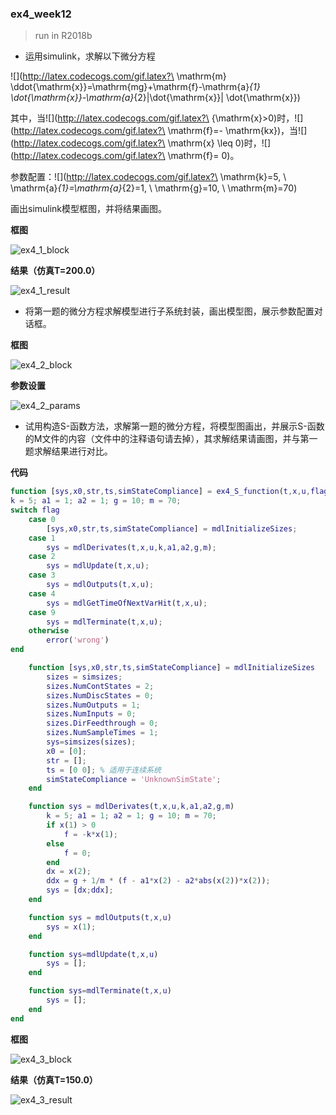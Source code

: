 ### ex4_week12

> run in R2018b

- 运用simulink，求解以下微分方程

![](http://latex.codecogs.com/gif.latex?\ \mathrm{m} \ddot{\mathrm{x}}=\mathrm{mg}+\mathrm{f}-\mathrm{a}_{1} \dot{\mathrm{x}}-\mathrm{a}_{2}|\dot{\mathrm{x}}| \dot{\mathrm{x}})

其中，当![](http://latex.codecogs.com/gif.latex?\ {\mathrm{x}>0)时，![](http://latex.codecogs.com/gif.latex?\ \mathrm{f}=- \mathrm{kx})，当![](http://latex.codecogs.com/gif.latex?\ \mathrm{x} \leq 0)时，![](http://latex.codecogs.com/gif.latex?\ \mathrm{f}= 0)。

参数配置：![](http://latex.codecogs.com/gif.latex?\ \mathrm{k}=5, \ \mathrm{a}_{1}=\mathrm{a}_{2}=1, \ \mathrm{g}=10, \ \mathrm{m}=70)

画出simulink模型框图，并将结果画图。

**框图**

![ex4_1_block](ex4_1_block.png)

**结果（仿真T=200.0）**

![ex4_1_result](ex4_1_result.png)

- 将第一题的微分方程求解模型进行子系统封装，画出模型图，展示参数配置对话框。

**框图**

![ex4_2_block](ex4_2_block.png)

**参数设置**

![ex4_2_params](ex4_2_params.png)

- 试用构造S-函数方法，求解第一题的微分方程，将模型图画出，并展示S-函数的M文件的内容（文件中的注释语句请去掉），其求解结果请画图，并与第一题求解结果进行对比。

**代码**

```matlab
function [sys,x0,str,ts,simStateCompliance] = ex4_S_function(t,x,u,flag,k,a1,a2,g,m)
k = 5; a1 = 1; a2 = 1; g = 10; m = 70;
switch flag
    case 0
        [sys,x0,str,ts,simStateCompliance] = mdlInitializeSizes;
    case 1
        sys = mdlDerivates(t,x,u,k,a1,a2,g,m);
    case 2
        sys = mdlUpdate(t,x,u);
    case 3
        sys = mdlOutputs(t,x,u);
    case 4
        sys = mdlGetTimeOfNextVarHit(t,x,u);
    case 9
        sys = mdlTerminate(t,x,u);
    otherwise
        error('wrong')
end

    function [sys,x0,str,ts,simStateCompliance] = mdlInitializeSizes
        sizes = simsizes;
        sizes.NumContStates = 2;
        sizes.NumDiscStates = 0;
        sizes.NumOutputs = 1;
        sizes.NumInputs = 0;
        sizes.DirFeedthrough = 0;
        sizes.NumSampleTimes = 1;
        sys=simsizes(sizes);
        x0 = [0];
        str = [];
        ts = [0 0]; % 适用于连续系统
        simStateCompliance = 'UnknownSimState';
    end

    function sys = mdlDerivates(t,x,u,k,a1,a2,g,m)
        k = 5; a1 = 1; a2 = 1; g = 10; m = 70;
        if x(1) > 0
            f = -k*x(1);
        else
            f = 0;
        end
        dx = x(2);
        ddx = g + 1/m * (f - a1*x(2) - a2*abs(x(2))*x(2));
        sys = [dx;ddx];
    end

    function sys = mdlOutputs(t,x,u)
        sys = x(1);
    end

    function sys=mdlUpdate(t,x,u)
        sys = [];
    end

    function sys=mdlTerminate(t,x,u)
        sys = [];
    end
end
```

**框图**

![ex4_3_block](ex4_3_block.png)

**结果（仿真T=150.0）**

![ex4_3_result](ex4_3_result.png)